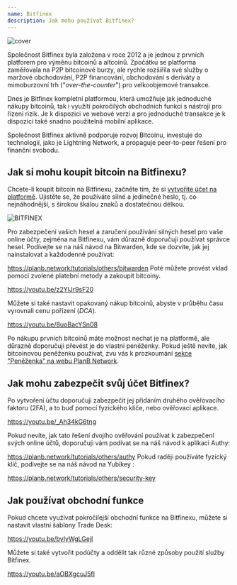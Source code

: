 ```yaml
---
name: Bitfinex
description: Jak mohu používat Bitfinex?
---
```

![cover](assets/cover.webp)

Společnost Bitfinex byla založena v roce 2012 a je jednou z prvních platforem pro výměnu bitcoinů a altcoinů. Zpočátku se platforma zaměřovala na P2P bitcoinové burzy, ale rychle rozšířila své služby o maržové obchodování, P2P financování, obchodování s deriváty a mimoburzovní trh ("*over-the-counter*") pro velkoobjemové transakce.

Dnes je Bitfinex kompletní platformou, která umožňuje jak jednoduché nákupy bitcoinů, tak i využití pokročilých obchodních funkcí s nástroji pro řízení rizik. Je k dispozici ve webové verzi a pro jednoduché transakce je k dispozici také snadno použitelná mobilní aplikace.

Společnost Bitfinex aktivně podporuje rozvoj Bitcoinu, investuje do technologií, jako je Lightning Network, a propaguje peer-to-peer řešení pro finanční svobodu.

## Jak si mohu koupit bitcoin na Bitfinexu?

Chcete-li koupit bitcoin na Bitfinexu, začněte tím, že si [vytvoříte účet na platformě](https://www.bitfinex.com/sign-up/). Ujistěte se, že používáte silné a jedinečné heslo, tj. co nejnáhodnější, s širokou škálou znaků a dostatečnou délkou.

![BITFINEX](assets/notext/01.webp)

Pro zabezpečení vašich hesel a zaručení používání silných hesel pro vaše online účty, zejména na Bitfinexu, vám důrazně doporučuji používat správce hesel. Podívejte se na náš návod na Bitwarden, kde se dozvíte, jak jej nainstalovat a každodenně používat:

https://planb.network/tutorials/others/bitwarden
Poté můžete provést vklad pomocí zvolené platební metody a zakoupit bitcoiny.

https://youtu.be/z2YlJr9sF20

Můžete si také nastavit opakovaný nákup bitcoinů, abyste v průběhu času vyrovnali cenu pořízení (*DCA*).

https://youtu.be/8uoBacYSn08

Po nákupu prvních bitcoinů máte možnost nechat je na platformě, ale důrazně doporučuji převést je do vlastní peněženky. Pokud ještě nevíte, jak bitcoinovou peněženku používat, zvu vás k prozkoumání [sekce "Peněženka" na webu PlanB Network](https://planb.network/tutorials/wallet).

## Jak mohu zabezpečit svůj účet Bitfinex?

Po vytvoření účtu doporučuji zabezpečit jej přidáním druhého ověřovacího faktoru (2FA), a to buď pomocí fyzického klíče, nebo ověřovací aplikace.

https://youtu.be/_Ah34kG6tng

Pokud nevíte, jak tato řešení dvojího ověřování používat k zabezpečení svých online účtů, doporučuji vám podívat se na náš návod k aplikaci Authy:

https://planb.network/tutorials/others/authy
Pokud raději používáte fyzický klíč, podívejte se na náš návod na Yubikey :

https://planb.network/tutorials/others/security-key
## Jak používat obchodní funkce

Pokud chcete využívat pokročilejší obchodní funkce na Bitfinexu, můžete si nastavit vlastní šablony Trade Desk:

https://youtu.be/byIyWgLGejI

Můžete si také vytvořit podúčty a oddělit tak různé způsoby použití služby Bitfinex.

https://youtu.be/aOBXgcuJ5fI